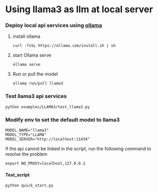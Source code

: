 
# Using llama3 as llm at local server


### Deploy local api services using [ollama](#https://github.com/ollama/ollama/tree/main)


1. install ollama

   ```
   curl -fsSL https://ollama.com/install.sh | sh
   ```

2. start Ollama serve

   ```
   ollama serve 
   ```

3. Run or pull the model

   ```
   ollama run/pull llama3
   ```

### Test llama3 api services


```
python examples/LLAMA3/test_llama3.py
```


### Modify env to set the default model to llama3

```
MODEL_NAME="llama3"
MODEL_TYPE="LLAMA"
MODEL_SERVER="http://localhost:11434"
```

If the api cannot be linked in the script, run the following command to resolve the problem
```
export NO_PROXY=localhost,127.0.0.1 
```

#### Test_script

```
python quick_start.py
```